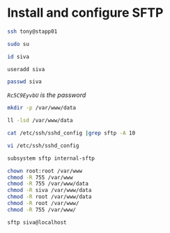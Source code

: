 # Install and configure SFTP
```bash
ssh tony@stapp01

sudo su

id siva

useradd siva

passwd siva
```
*```Rc5C9EyvbU``` is the password*
```bash
mkdir -p /var/www/data

ll -lsd /var/www/data

cat /etc/ssh/sshd_config |grep sftp -A 10

vi /etc/ssh/sshd_config

subsystem sftp internal-sftp

chown root:root /var/www
chmod -R 755 /var/www
chmod -R 755 /var/www/data
chmod -R siva /var/www/data
chmod -R root /var/www/data
chmod -R root /var/www/
chmod -R 755 /var/www/

sftp siva@localhost
```
